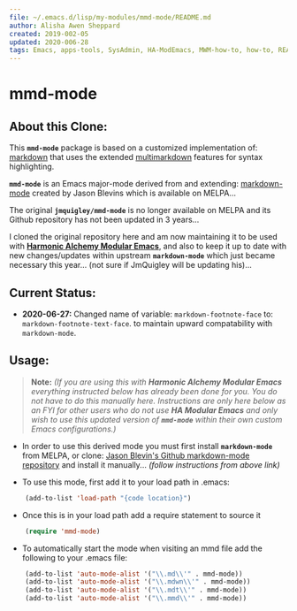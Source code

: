 ```yaml
---
file: ~/.emacs.d/lisp/my-modules/mmd-mode/README.md
author: Alisha Awen Sheppard
created: 2019-002-05
updated: 2020-006-28
tags: Emacs, apps-tools, SysAdmin, HA-ModEmacs, MWM-how-to, how-to, README 
---
```


mmd-mode
========

## About this Clone:

This **`mmd-mode`** package is based on a customized implementation of: [markdown](http://daringfireball.net/projects/markdown/syntax) that uses the extended [multimarkdown](http://fletcherpenney.net/multimarkdown/) features for syntax highlighting.

**`mmd-mode`** is an Emacs major-mode derived from and extending: [markdown-mode](http://jblevins.org/projects/markdown-mode/) created by Jason Blevins which is available on MELPA... 

The original **`jmquigley/mmd-mode`** is no longer available on MELPA and its Github repository has not been updated in 3 years... 

I cloned the original repository here and am now maintaining it to be used with **[Harmonic Alchemy Modular Emacs](https://github.com/harmonicalchemy/modular-emacs)**, and also to keep it up to date with new changes/updates within upstream **`markdown-mode`** which just became necessary this year... (not sure if JmQuigley will be updating his)...

## Current Status:

- **2020-06-27:** Changed name of variable: `markdown-footnote-face` to: `markdown-footnote-text-face`. to maintain upward compatability with `markdown-mode`.

## Usage:

> **Note:** _(If you are using this with **Harmonic Alchemy Modular Emacs** everything instructed below has already been done for you. You do not have to do this manually here.  Instructions are only here below as an FYI for other users who do not use **HA Modular Emacs** and only wish to use this updated version of **`mmd-mode`** within their own custom Emacs configurations.)_

- In order to use this derived mode you must first install **`markdown-mode`** from MELPA, or clone: [Jason Blevin's Github markdown-mode repository](https://jblevins.org/projects/markdown-mode/) and install it manually... _(follow instructions from above link)_

- To use this mode, first add it to your load path in .emacs:

```lisp
    (add-to-list 'load-path "{code location}")
```

- Once this is in your load path add a require statement to source it

```lisp
    (require 'mmd-mode)
```

- To automatically start the mode when visiting an mmd file add the 
following to your .emacs file:

```lisp
    (add-to-list 'auto-mode-alist '("\\.md\\'" . mmd-mode))
    (add-to-list 'auto-mode-alist '("\\.mdwn\\'" . mmd-mode))
    (add-to-list 'auto-mode-alist '("\\.mdt\\'" . mmd-mode))
    (add-to-list 'auto-mode-alist '("\\.mmd\\'" . mmd-mode))
```

